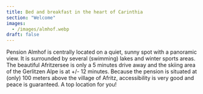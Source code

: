 ```yaml
---
title: Bed and breakfast in the heart of Carinthia
section: "Welcome"
images:
  - /images/almhof.webp
draft: false
---
```


Pension Almhof is centrally located on a quiet, sunny spot with a panoramic view. It is surrounded by several (swimming) lakes and winter sports areas. The beautiful Afritzersee is only a 5 minutes drive away and the skiing area of the Gerlitzen Alpe is at +/- 12 minutes. Because the pension is situated at (only) 100 meters above the village of Afritz, accessibility is very good and peace is guaranteed. A top location for you!